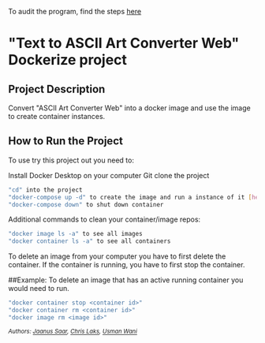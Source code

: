 To audit the program, find the steps [here](https://github.com/01-edu/public/tree/master/subjects/ascii-art-web/dockerize/audit)

# "Text to ASCII Art Converter Web" Dockerize project

## Project Description

Convert "ASCII Art Converter Web" into a docker image and use the image to create container instances.

## How to Run the Project

To use try this project out you need to:

Install Docker Desktop on your computer
Git clone the project

```bash
"cd" into the project
"docker-compose up -d" to create the image and run a instance of it [here](http://localhost:3000)
"docker-compose down" to shut down container
```

Additional commands to clean your container/image repos:

```bash
"docker image ls -a" to see all images
"docker container ls -a" to see all containers
```
To delete an image from your computer you have to first delete the container.
If the container is running, you have to first stop the container.

##Example: 
To delete an image that has an active running container you would need to run.
```bash
"docker container stop <container id>"
"docker container rm <container id>"
"docker image rm <image id>"
```

_<sup>Authors: [Jaanus Saar](https://01.kood.tech/git/jsaar), [Chris Laks](https://01.kood.tech/git/claks), [Usman Wani](https://01.kood.tech/git/uwani)_</sup>
